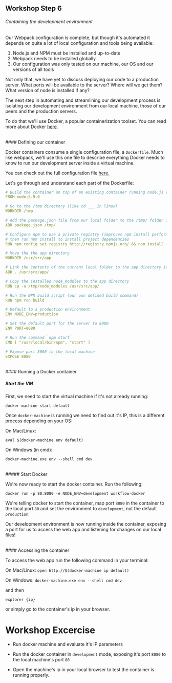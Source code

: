 ## Workshop Step 6
###### Containing the development environment

Our Webpack configuration is complete, but though it's automated it depends on quite a lot of local configuration and tools being available:

1. Node.js and NPM must be installed and up-to-date
2. Webpack needs to be installed globally
3. Our configuration was only tested on our machine, our OS and our versions of all tools

Not only that, we have yet to discuss deploying our code to a production server. What ports will be available to the server? Where will we get them? What version of node is installed if any?

The next step in automating and streamlining our development process is isolating our development environment from our local machine, those of our peers and the production servers.

To do that we'll use Docker, a popular containerization toolset. You can read more about Docker [here](https://www.docker.com/what-docker).

<br/>
#### Defining our container

Docker containers consume a single configuration file, a `Dockerfile`. Much like webpack, we'll use this one file to describe everything Docker needs to know to run our development server inside a virtual machine.

You can check out the full configuration file [here.](https://github.com/BarakChamo/frontend-automation/blob/master/steps/step-6/Dockerfile)

Let's go through and understand each part of the Dockerfile:

```yml
# Build the container on top of an existing container running node.js version 5.9.0
FROM node:5.9.0

# Go to the /tmp directory (like cd ___ in linux)
WORKDIR /tmp

# Add the package.json file from our local folder to the /tmp/ folder in the container
ADD package.json /tmp/

# Configure npm to use a private registry (improves npm install performance)
# then run npm install to install project dependencies
RUN npm config set registry http://registry.npmjs.org/ && npm install -q --production

# Move the the app directory
WORKDIR /usr/src/app

# Link the contents of the current local folder to the app directory in the container
ADD . /usr/src/app/

# Copy the installed node_modules to the app directory
RUN cp -a /tmp/node_modules /usr/src/app/

# Run the NPM build script (our own defined build command)
RUN npm run build

# Default to a production environment
ENV NODE_ENV=production

# Set the default port for the server to 8080
ENV PORT=8080

# Run the command `npm start`
CMD [ "/usr/local/bin/npm", "start" ]

# Expose port 8080 to the local machine
EXPOSE 8080

```


<br/>
#### Running a Docker container

##### Start the VM
First, we need to start the virtual machine if it's not already running:

`docker-machine start default`

Once `docker-machine` is running we need to find out it's IP, this is a different process depending on your OS:

On Mac/Linux:

`eval $(docker-machine env default)`

On Windows (in cmd):

`docker-machine.exe env --shell cmd dev`

<br/>
##### Start Docker

We're now ready to start the docker container. Run the following:

`docker run -p 80:8080 -e NODE_ENV=development workflow-docker`

We're telling docker to start the container, map port `8080` in the container to the local port `80` and set the environment to `development`, not the default `production`.

Our development environment is now running inside the container, exposing a port for us to access the web app and listening for changes on our local files!

<br/>
#### Accessing the container

To access the web app run the following command in your terminal:

On Mac/Linux:
`open http://$(docker-machine ip default)`

On Windows:
`docker-machine.exe env --shell cmd dev`

and then

`explorer {ip}`

or simply go to the container's ip in your browser.


# Workshop Excercise

- Run docker machine and evaluate it's IP parameters

- Run the docker container in `development` mode, exposing it's port `8080` to the local machine's port `80`

- Open the machine's ip in your local browser to test the container is running properly.
